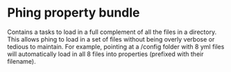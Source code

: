 # Phing property bundle

Contains a tasks to load in a full complement of all the files in a directory. 
This allows phing to load in a set of files without being overly verbose or tedious to maintain.
For example, pointing at a /config folder with 8 yml files will automatically 
load in all 8 files into properties (prefixed with their filename). 
